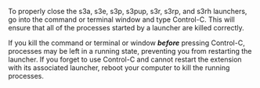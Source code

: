 
To properly close the s3a, s3e, s3p, s3pup, s3r, s3rp, and s3rh launchers, go into the 
command
or terminal window and type Control-C. This will ensure that all of the
processes started by a launcher are killed correctly.

If you kill the command or terminal or window ***before*** pressing Control-C,
processes may be left in a running state, preventing you from restarting the launcher.
If you forget to use Control-C and cannot restart the extension with its associated launcher,
reboot your computer to kill the running processes.


